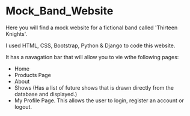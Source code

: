 # Mock_Band_Website

Here you will find a mock website for a fictional band called 'Thirteen Knights'.

I used HTML, CSS, Bootstrap, Python & Django to code this website.

It has a navagation bar that will allow you to vie wthe following pages:
* Home
* Products Page
* About
* Shows (Has a list of future shows that is drawn directly from the database and displayed.)
* My Profile Page. This allows the user to login, register an account or logout.

